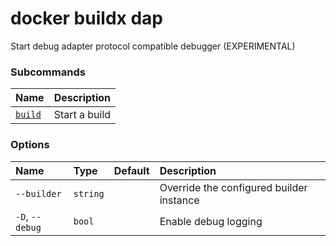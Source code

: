 # docker buildx dap

<!---MARKER_GEN_START-->
Start debug adapter protocol compatible debugger (EXPERIMENTAL)

### Subcommands

| Name                           | Description   |
|:-------------------------------|:--------------|
| [`build`](buildx_dap_build.md) | Start a build |


### Options

| Name            | Type     | Default | Description                              |
|:----------------|:---------|:--------|:-----------------------------------------|
| `--builder`     | `string` |         | Override the configured builder instance |
| `-D`, `--debug` | `bool`   |         | Enable debug logging                     |


<!---MARKER_GEN_END-->

